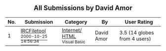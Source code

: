 ﻿<div align="center">

## All Submissions by David Amor

</div>

No.  | Submission | Category | By   | User Rating
---- | ---------- | -------- | ---- | -----------
1 | [IRCFiletool<br /><sup>2000-10-25 14:56:34</sup>](https://github.com/Planet-Source-Code/david-amor-ircfiletool__1-12283) | [Internet/ HTML<br /><sup>Visual Basic</sup>](../ByCategory/internet-html__1-34.md) | David Amor | 3.5 (14 globes from 4 users)
